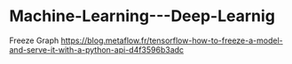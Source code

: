 # Machine-Learning---Deep-Learnig

Freeze Graph
https://blog.metaflow.fr/tensorflow-how-to-freeze-a-model-and-serve-it-with-a-python-api-d4f3596b3adc
